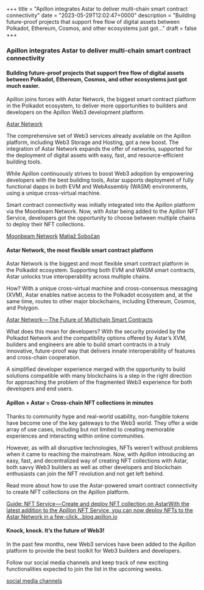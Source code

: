 +++
title = "Apillon integrates Astar to deliver multi-chain smart contract connectivity"
date = "2023-05-29T12:02:47+0000"
description = "Building future-proof projects that support free flow of digital assets between Polkadot, Ethereum, Cosmos, and other ecosystems just got…"
draft = false
+++

### Apillon integrates Astar to deliver multi-chain smart contract connectivity


#### Building future-proof projects that support free flow of digital assets between Polkadot, Ethereum, Cosmos, and other ecosystems just got much easier.


Apillon joins forces with Astar Network, the biggest smart contract platform in the Polkadot ecosystem, to deliver more opportunities to builders and developers on the Apillon Web3 development platform.

[Astar Network](https://astar.network/)

The comprehensive set of Web3 services already available on the Apillon platform, including Web3 Storage and Hosting, got a new boost. The integration of Astar Network expands the offer of networks, supported for the deployment of digital assets with easy, fast, and resource-efficient building tools.


While Apillon continuously strives to boost Web3 adoption by empowering developers with the best building tools, Astar supports deployment of fully functional dapps in both EVM and WebAssembly (WASM) environments, using a unique cross-virtual machine.


Smart contract connectivity was initially integrated into the Apillon platform via the Moonbeam Network. Now, with Astar being added to the Apillon NFT Service, developers got the opportunity to choose between multiple chains to deploy their NFT collections.

[Moonbeam Network](https://medium.com/apillon/make-your-own-nft-collection-in-minutes-brought-to-moonbeam-by-apillon-538fdf34fc5)
[Matjaž Sobočan](https://www.linkedin.com/in/matjazsobocan?miniProfileUrn=urn%3Ali%3Afs_miniProfile%3AACoAAAM8RSYBegjpViD-XAhQOAg2W4DIzAF0bME&lipi=urn%3Ali%3Apage%3Ad_flagship3_search_srp_all%3B9zSE%2FN2pRtOaAeIOsvle%2Bg%3D%3D)

#### Astar Network, the most flexible smart contract platform


Astar Network is the biggest and most flexible smart contract platform in the Polkadot ecosystem. Supporting both EVM and WASM smart contracts, Astar unlocks true interoperability across multiple chains.


How? With a unique cross-virtual machine and cross-consensus messaging (XVM), Astar enables native access to the Polkadot ecosystem and, at the same time, routes to other major blockchains, including Ethereum, Cosmos, and Polygon.

[Astar Network — The Future of Multichain Smart Contracts](https://astar.network/)

What does this mean for developers? With the security provided by the Polkadot Network and the compatibility options offered by Astar’s XVM, builders and engineers are able to build smart contracts in a truly innovative, future-proof way that delivers innate interoperability of features and cross-chain cooperation.


A simplified developer experience merged with the opportunity to build solutions compatible with many blockchains is a step in the right direction for approaching the problem of the fragmented Web3 experience for both developers and end users.


#### Apillon + Astar = Cross-chain NFT collections in minutes


Thanks to community hype and real-world usability, non-fungible tokens have become one of the key gateways to the Web3 world. They offer a wide array of use cases, including but not limited to creating memorable experiences and interacting within online communities.


However, as with all disruptive technologies, NFTs weren’t without problems when it came to reaching the mainstream. Now, with Apillon introducing an easy, fast, and decentralized way of creating NFT collections with Astar, both savvy Web3 builders as well as other developers and blockchain enthusiasts can join the NFT revolution and not get left behind.


Read more about how to use the Astar-powered smart contract connectivity to create NFT collections on the Apillon platform.

[Guide: NFT Service — Create and deploy NFT collection on AstarWith the latest addition to the Apillon NFT Service, you can now deploy NFTs to the Astar Network in a few-click…blog.apillon.io](https://blog.apillon.io/guide-nft-service-create-and-deploy-nft-collection-on-astar-3d6674994b0f)

#### Knock, knock. It’s the future of Web3!


In the past few months, new Web3 services have been added to the Apillon platform to provide the best toolkit for Web3 builders and developers.


Follow our social media channels and keep track of new exciting functionalities expected to join the list in the upcoming weeks.

[social media channels](https://twitter.com/apillon)
